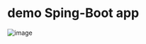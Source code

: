 # demo Sping-Boot app

![image](https://download.logo.wine/logo/Spring_Framework/Spring_Framework-Logo.wine.png)
